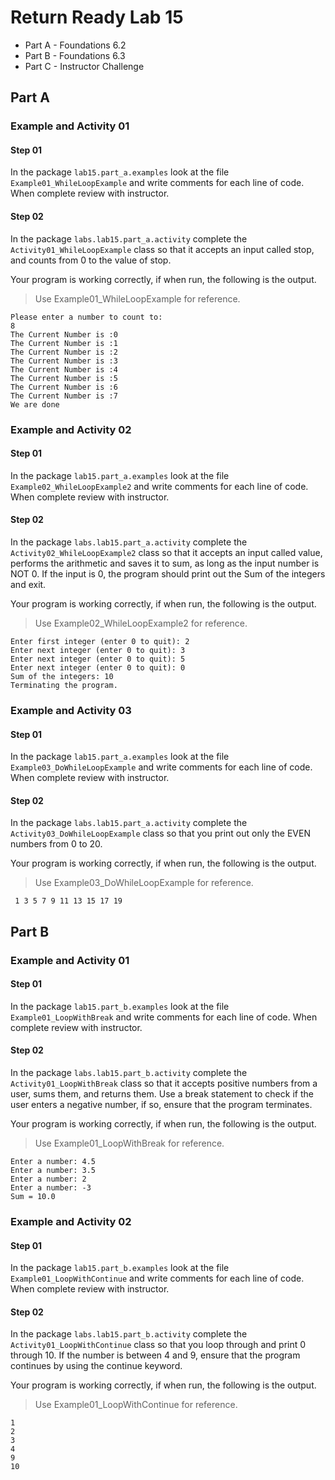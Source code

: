 # Return Ready Lab 15

* Part A - Foundations 6.2
* Part B - Foundations 6.3
* Part C - Instructor Challenge

## Part A

### Example and Activity 01

#### Step 01

In the package `lab15.part_a.examples` look at the file `Example01_WhileLoopExample` and write comments for each line of code. When complete review with instructor.

#### Step 02

In the package `labs.lab15.part_a.activity` complete the `Activity01_WhileLoopExample` class so that it accepts an input called stop, and counts from 0 to the value of stop.

Your program is working correctly, if when run, the following is the output.

> Use Example01_WhileLoopExample for reference.

```
Please enter a number to count to: 
8
The Current Number is :0
The Current Number is :1
The Current Number is :2
The Current Number is :3
The Current Number is :4
The Current Number is :5
The Current Number is :6
The Current Number is :7
We are done
```

### Example and Activity 02

#### Step 01

In the package `lab15.part_a.examples` look at the file `Example02_WhileLoopExample2` and write comments for each line of code. When complete review with instructor.

#### Step 02

In the package `labs.lab15.part_a.activity` complete the `Activity02_WhileLoopExample2` class so that it accepts an input called value, performs the arithmetic and saves it to sum, as long as the input number is NOT 0.
If the input is 0, the program should print out the Sum of the integers and exit. 

Your program is working correctly, if when run, the following is the output.

> Use Example02_WhileLoopExample2 for reference.

```
Enter first integer (enter 0 to quit): 2
Enter next integer (enter 0 to quit): 3
Enter next integer (enter 0 to quit): 5
Enter next integer (enter 0 to quit): 0
Sum of the integers: 10
Terminating the program.
```

### Example and Activity 03

#### Step 01

In the package `lab15.part_a.examples` look at the file `Example03_DoWhileLoopExample` and write comments for each line of code. When complete review with instructor.

#### Step 02

In the package `labs.lab15.part_a.activity` complete the `Activity03_DoWhileLoopExample` class so that you print out only the EVEN numbers from 0 to 20.

Your program is working correctly, if when run, the following is the output.

> Use Example03_DoWhileLoopExample for reference.

```
 1 3 5 7 9 11 13 15 17 19
```

## Part B

### Example and Activity 01

#### Step 01

In the package `lab15.part_b.examples` look at the file `Example01_LoopWithBreak` and write comments for each line of code. When complete review with instructor.

#### Step 02

In the package `labs.lab15.part_b.activity` complete the `Activity01_LoopWithBreak` class so that it accepts positive numbers from a user, sums them, and returns them. 
Use a break statement to check if the user enters a negative number, if so, ensure that the program terminates. 

Your program is working correctly, if when run, the following is the output.

> Use Example01_LoopWithBreak for reference.

```
Enter a number: 4.5
Enter a number: 3.5
Enter a number: 2
Enter a number: -3
Sum = 10.0
```

### Example and Activity 02

#### Step 01

In the package `lab15.part_b.examples` look at the file `Example01_LoopWithContinue` and write comments for each line of code. When complete review with instructor.

#### Step 02

In the package `labs.lab15.part_b.activity` complete the `Activity01_LoopWithContinue` class so that you loop through and print 0 through 10.
If the number is between 4 and 9, ensure that the program continues by using the continue keyword. 

Your program is working correctly, if when run, the following is the output.

> Use Example01_LoopWithContinue for reference.

```
1
2
3
4
9
10
```

